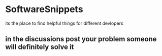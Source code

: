 # SoftwareSnippets
its the place to find helpful things for different devlopers
## in the discussions post your problem someone will definitely solve it 
